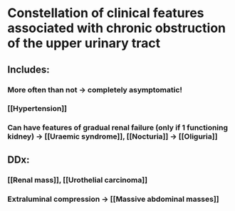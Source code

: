 # Constellation of clinical features associated with chronic obstruction of the upper urinary tract 
## Includes:
### More often than not -> completely asymptomatic!
### [[Hypertension]]
### Can have features of gradual renal failure (only if 1 functioning kidney) -> [[Uraemic syndrome]], [[Nocturia]] -> [[Oliguria]]

## DDx:
### [[Renal mass]], [[Urothelial carcinoma]]
### Extraluminal compression -> [[Massive abdominal masses]]